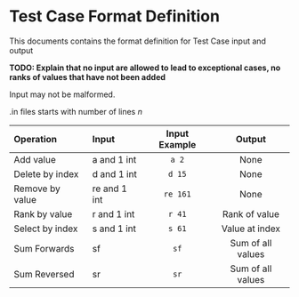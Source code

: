 # Test Case Format Definition
This documents contains the format definition for Test Case input and output

**TODO: Explain that no input are allowed to lead to exceptional cases, no ranks of values that have not been added**

Input may not be malformed.

.in files starts with number of lines *n*

| Operation       | Input        | Input Example | Output            |
|:----------------|:-------------|:-------------:|:-----------------:|
| Add value       | a and 1 int  | `a 2`         | None              |
| Delete by index | d and 1 int  | `d 15`        | None              |
| Remove by value | re and 1 int | `re 161`      | None              |
| Rank by value   | r and 1 int  | `r 41`        | Rank of value     |
| Select by index | s and 1 int  | `s 61`        | Value at index    |
| Sum Forwards    | sf           | `sf`          | Sum of all values |
| Sum Reversed    | sr           | `sr`          | Sum of all values |
